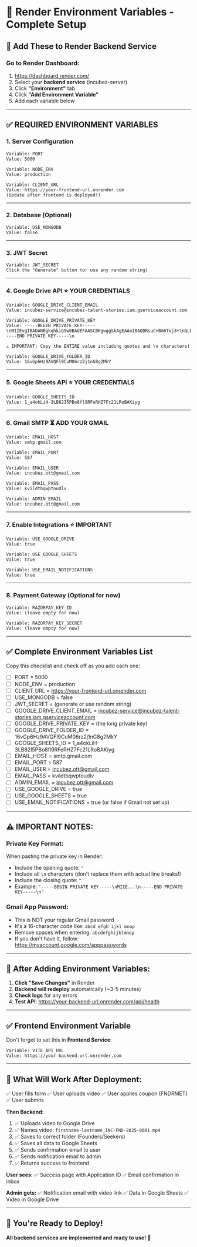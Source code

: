 # 🔐 Render Environment Variables - Complete Setup

## 🎯 **Add These to Render Backend Service**

### **Go to Render Dashboard:**
1. https://dashboard.render.com/
2. Select your **backend service** (incubez-server)
3. Click **"Environment"** tab
4. Click **"Add Environment Variable"**
5. Add each variable below

---

## ✅ **REQUIRED ENVIRONMENT VARIABLES**

### **1. Server Configuration**

```
Variable: PORT
Value: 5000
```

```
Variable: NODE_ENV
Value: production
```

```
Variable: CLIENT_URL
Value: https://your-frontend-url.onrender.com
(Update after frontend is deployed!)
```

---

### **2. Database (Optional)**

```
Variable: USE_MONGODB
Value: false
```

---

### **3. JWT Secret**

```
Variable: JWT_SECRET
Click the "Generate" button (or use any random string)
```

---

### **4. Google Drive API** ⭐ **YOUR CREDENTIALS**

```
Variable: GOOGLE_DRIVE_CLIENT_EMAIL
Value: incubez-service@incubez-talent-stories.iam.gserviceaccount.com
```

```
Variable: GOOGLE_DRIVE_PRIVATE_KEY
Value: -----BEGIN PRIVATE KEY-----\nMIIEvgIBADANBgkqhkiG9w0BAQEFAASCBKgwggSkAgEAAoIBAQDRsuC+Bm6Txj3+\nQLQsWXJlItlgl0sF8rarP4hzENEnjZs6w5Iylz1hDr9TnhuSMyU0s2U9RbLFmgg6\neJltrVijBMmyHkxPVYo0zmOLj1BnH9oIdqI4Gffl8hmZq4y79prAFdag2CdE9Rb3\n5ulwICauwCWw+Xi7NJVXdBrKfVgm8l7FUFziP5KBiSSJMehA+SscNo0HHv4rTtSv\nsaNM+T8t4vkhv8y+MSf6jAnZlRn9LkF4fadn6KEjYtTT/RIeYcgSsX4Bt5xTpKc5\nTCqek3MVhcL8lIM6VwzXcd1ccou3czzx+oMYoht9cUo0rKip5Lv4/ycLZB4NrsrY\ngNo3PYT7AgMBAAECggEAAcbi7KP1T+nqyzq/zBhomxQehMOuGRDOHMlfCJ/ohc3y\nC3TDdQufCNwtIYeXcuJdZa2XerDFK7N7Gl5nPmys8ZoFc4Lvi+83n+xCdQOeiiEq\nTHlk39Yofu78Pzca7C98xDVAf6sVOhpcOsw0HNpzjsuGBj027q8qt3ZTu8owHbRa\nzFPb82keGqXBIC3uD4DCNs8cB4XyAgnmggA+r7QRCxfPuTqF+xbrSgNMx/bC1XIn\nLP6xdsbLt/XgQd32aQCNt7g9fitw1Mw71ZQsq1J5me0MkftqXP/yMlDl0fNBmasM\nNHliS1ouiYDiEmBn+qF/BaMu2+z9eVnVJTnkLm+D4QKBgQDyVbqyzmXmBTIjSp+S\nSj/3RnifcQxSw3RN3L0X6wuNCSDPD+h0H8/KeHWCM/3xpQSI32Ux40oi6WzHxHdG\nrjomz4YTGiEdCXoa/PXNSBbqvLISO9NGKCO2lmwIEXLujRb1PYilR/0LM0akRV2C\nw2Y0fts4LJQG/LyBj3SBrBR36QKBgQDdhgYEJwbEQgOEgHd88qhuHkZM3zo5FsM5\nu0Bxl1zo7VqHBDSFqpDTZdmfCREaug0pKeewxLrYib6h7GLwfJ47aZq5Y+48zEma\ndX7RH5AVOS4fOJ4LZpJc5O+kpwGqQvR2o2yYU/WiGxsrp3uLwseGVwLSFeSmbcUw\nNiGEVw4rQwKBgQDh192gCFTU0uDQHRqrxoDonYeK6FtYwokgi2i64rWoIequrp+v\noXoQssSorHWs/2JDgRaZML8F3E8hucqDV5ogU2UbZk2X9x4SCs+1GcspxuOZtKGI\nj54A6x0RQ9m90kWkFk3D41xDVO0v6OlmFV6p69O3/WuTO3UetagZtVp6CQKBgGmp\nr9zzMIsUYdEl5di3dhdwYV/xajgo313+LzL/W9XOwUt9ef/357St9Cuji4EQFY74\n6garD+SRb1iVBGxpRKBaMu8S92QQnVsLiD3/rB4zdAh4XQpbFp0wpg4HiwfHgAvG\nz9mo0pVMEJ21+XwkoD836aSDxNiNq2zfpQUW8S85AoGBAIfRyHrKqdCivdi9K7bb\n80m77H4NaB/ASCIWXe7h7j+dFsXoMGoordnp4XSit5JTaOB0Z+bEGfeZnpWtFXCO\nHg5C6o1X4cE4m6kzPoeRhIX79u5IXgeVKbALTuiPOPhZsLgBg4P70z+Sg65Fsaf9\n/wmaI7hEp64zENWP5+cdnSoQ\n-----END PRIVATE KEY-----\n

⚠️ IMPORTANT: Copy the ENTIRE value including quotes and \n characters!
```

```
Variable: GOOGLE_DRIVE_FOLDER_ID
Value: 16vGp6Hz9AVQFl9CuM06rz2j1nG8g2MkY
```

---

### **5. Google Sheets API** ⭐ **YOUR CREDENTIALS**

```
Variable: GOOGLE_SHEETS_ID
Value: 1_a4okLiH-3LB82I5PBo8fl9RFeRHZ7Fc21LRoBAKiyg
```

---

### **6. Gmail SMTP** ⏳ **ADD YOUR GMAIL**

```
Variable: EMAIL_HOST
Value: smtp.gmail.com
```

```
Variable: EMAIL_PORT
Value: 587
```

```
Variable: EMAIL_USER
Value: incubez.ott@gmail.com
```

```
Variable: EMAIL_PASS
Value: kvildtbqwptoudlv
```

```
Variable: ADMIN_EMAIL
Value: incubez.ott@gmail.com
```

---

### **7. Enable Integrations** ⭐ **IMPORTANT**

```
Variable: USE_GOOGLE_DRIVE
Value: true
```

```
Variable: USE_GOOGLE_SHEETS
Value: true
```

```
Variable: USE_EMAIL_NOTIFICATIONS
Value: true
```

---

### **8. Payment Gateway** (Optional for now)

```
Variable: RAZORPAY_KEY_ID
Value: (leave empty for now)
```

```
Variable: RAZORPAY_KEY_SECRET
Value: (leave empty for now)
```

---

## ✅ **Complete Environment Variables List**

Copy this checklist and check off as you add each one:

- [ ] PORT = 5000
- [ ] NODE_ENV = production
- [ ] CLIENT_URL = https://your-frontend-url.onrender.com
- [ ] USE_MONGODB = false
- [ ] JWT_SECRET = (generate or use random string)
- [ ] GOOGLE_DRIVE_CLIENT_EMAIL = incubez-service@incubez-talent-stories.iam.gserviceaccount.com
- [ ] GOOGLE_DRIVE_PRIVATE_KEY = (the long private key)
- [ ] GOOGLE_DRIVE_FOLDER_ID = 16vGp6Hz9AVQFl9CuM06rz2j1nG8g2MkY
- [ ] GOOGLE_SHEETS_ID = 1_a4okLiH-3LB82I5PBo8fl9RFeRHZ7Fc21LRoBAKiyg
- [ ] EMAIL_HOST = smtp.gmail.com
- [ ] EMAIL_PORT = 587
- [ ] EMAIL_USER = incubez.ott@gmail.com
- [ ] EMAIL_PASS = kvildtbqwptoudlv
- [ ] ADMIN_EMAIL = incubez.ott@gmail.com
- [ ] USE_GOOGLE_DRIVE = true
- [ ] USE_GOOGLE_SHEETS = true
- [ ] USE_EMAIL_NOTIFICATIONS = true (or false if Gmail not set up)

---

## ⚠️ **IMPORTANT NOTES:**

### **Private Key Format:**
When pasting the private key in Render:
- Include the opening quote: `"`
- Include all `\n` characters (don't replace them with actual line breaks!)
- Include the closing quote: `"`
- Example: `"-----BEGIN PRIVATE KEY-----\nMIIE...\n-----END PRIVATE KEY-----\n"`

### **Gmail App Password:**
- This is NOT your regular Gmail password
- It's a 16-character code like: `abcd efgh ijkl mnop`
- Remove spaces when entering: `abcdefghijklmnop`
- If you don't have it, follow: https://myaccount.google.com/apppasswords

---

## 🚀 **After Adding Environment Variables:**

1. **Click "Save Changes"** in Render
2. **Backend will redeploy** automatically (~3-5 minutes)
3. **Check logs** for any errors
4. **Test API**: https://your-backend-url.onrender.com/api/health

---

## ✅ **Frontend Environment Variable**

Don't forget to set this in **Frontend Service**:

```
Variable: VITE_API_URL
Value: https://your-backend-url.onrender.com
```

---

## 🎊 **What Will Work After Deployment:**

✅ User fills form
✅ User uploads video
✅ User applies coupon (FNDRMET)
✅ User submits

**Then Backend:**
1. ✅ Uploads video to Google Drive
2. ✅ Names video: `firstname-lastname_INC-FND-2025-0001.mp4`
3. ✅ Saves to correct folder (Founders/Seekers)
4. ✅ Saves all data to Google Sheets
5. ✅ Sends confirmation email to user
6. ✅ Sends notification email to admin
7. ✅ Returns success to frontend

**User sees:**
✅ Success page with Application ID
✅ Email confirmation in inbox

**Admin gets:**
✅ Notification email with video link
✅ Data in Google Sheets
✅ Video in Google Drive

---

## 🚀 **You're Ready to Deploy!**

**All backend services are implemented and ready to use!** 🎉
